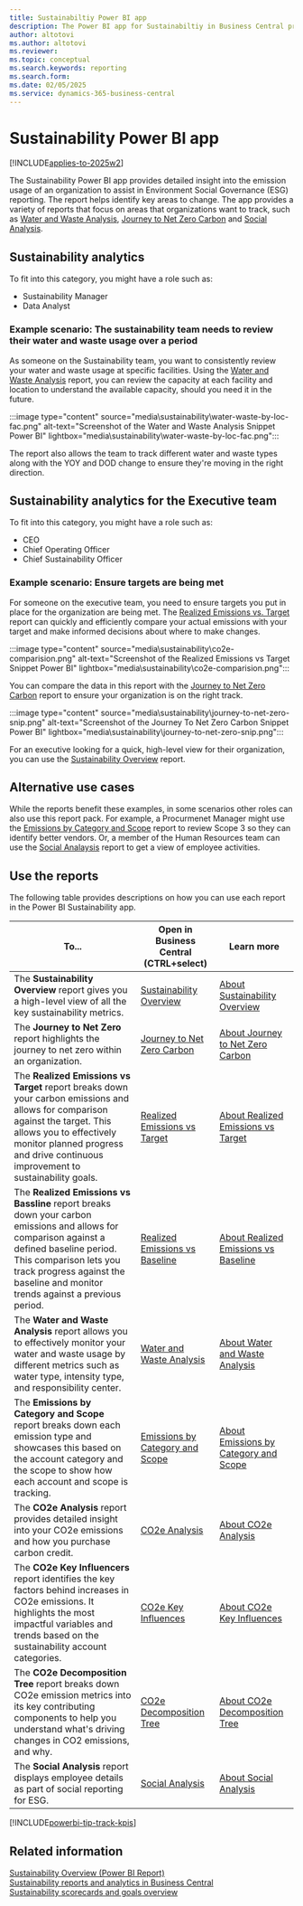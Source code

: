 ```yaml
---
title: Sustainabiltiy Power BI app
description: The Power BI app for Sustainabiltiy in Business Central provides comprehensive Sustainabiltiy analytics to stakeholders at all levels of your organization.
author: altotovi
ms.author: altotovi
ms.reviewer: 
ms.topic: conceptual
ms.search.keywords: reporting
ms.search.form: 
ms.date: 02/05/2025
ms.service: dynamics-365-business-central
---
```


# Sustainability Power BI app

[!INCLUDE[applies-to-2025w2](includes/2025_releasewave1.md)]

The Sustainability Power BI app provides detailed insight into the emission usage of an organization to assist in Environment Social Governance (ESG) reporting. The report helps identify key areas to change. The app provides a variety of reports that focus on areas that organizations want to track, such as [Water and Waste Analysis](sustainability-powerbi-water-and-waste-analysis.md), [Journey to Net Zero Carbon](sustainability-powerbi-journey-to-net-zero-carbon.md) and [Social Analysis](https://businesscentral.dynamics.com?page=37091).

## Sustainability analytics

To fit into this category, you might have a role such as:

- Sustainability Manager
- Data Analyst

### Example scenario: The sustainability team needs to review their water and waste usage over a period

As someone on the Sustainability team, you want to consistently review your water and waste usage at specific facilities. Using the [Water and Waste Analysis](sustainability-powerbi-water-and-waste-analysis.md) report, you can review the capacity at each facility and location to understand the available capacity, should you need it in the future.

:::image type="content" source="media\sustainability\water-waste-by-loc-fac.png" alt-text="Screenshot of the Water and Waste Analysis Snippet Power BI" lightbox="media\sustainability\water-waste-by-loc-fac.png":::

The report also allows the team to track different water and waste types along with the YOY and DOD change to ensure they're moving in the right direction.

## Sustainability analytics for the Executive team

To fit into this category, you might have a role such as:

- CEO
- Chief Operating Officer
- Chief Sustainability Officer

### Example scenario: Ensure targets are being met

For someone on the executive team, you need to ensure targets you put in place for the organization are being met. The [Realized Emissions vs. Target](sustainability-powerbi-realized-emissions-vs-target.md) report can quickly and efficiently compare your actual emissions with your target and make informed decisions about where to make changes.

:::image type="content" source="media\sustainability\co2e-comparision.png" alt-text="Screenshot of the Realized Emissions vs Target Snippet Power BI" lightbox="media\sustainability\co2e-comparision.png":::

You can compare the data in this report with the [Journey to Net Zero Carbon](sustainability-powerbi-journey-to-net-zero-carbon.md) report to ensure your organization is on the right track.

:::image type="content" source="media\sustainability\journey-to-net-zero-snip.png" alt-text="Screenshot of the Journey To Net Zero Carbon Snippet Power BI" lightbox="media\sustainability\journey-to-net-zero-snip.png":::

For an executive looking for a quick, high-level view for their organization, you can use the [Sustainability Overview](sustainability-powerbi-sustainability-overview.md) report.

## Alternative use cases

While the reports benefit these examples, in some scenarios other roles can also use this report pack. For example, a Procurmenet Manager might use the [Emissions by Category and Scope](sustainability-powerbi-emissions-by-category-and-scope.md) report to review Scope 3 so they can identify better vendors. Or, a member of the Human Resources team can use the [Social Analaysis](sustainability-powerbi-social-analysis.md) report to get a view of employee activities.

## Use the reports

The following table provides descriptions on how you can use each report in the Power BI Sustainability app.

|To... | Open in Business Central (CTRL+select) | Learn more |
|------|---------------------------------------|----------- |
|The **Sustainability Overview** report gives you a high-level view of all the key sustainability metrics.| [Sustainability Overview](https://businesscentral.dynamics.com?page=37084) | [About Sustainability Overview](sustainability-powerbi-sustainability-overview.md)|
|The **Journey to Net Zero** report highlights the journey to net zero within an organization.| [Journey to Net Zero Carbon](https://businesscentral.dynamics.com?page=37090) | [About Journey to Net Zero Carbon](sustainability-powerbi-journey-to-net-zero-carbon.md)|
|The **Realized Emissions vs Target** report breaks down your carbon emissions and allows for comparison against the target. This allows you to effectively monitor planned progress and drive continuous improvement to sustainability goals.| [Realized Emissions vs Target](https://businesscentral.dynamics.com?page=37085) | [About Realized Emissions vs Target](sustainability-powerbi-realized-emissions-vs-target.md)|
|The **Realized Emissions vs Bassline** report breaks down your carbon emissions and allows for comparison against a defined baseline period. This comparison lets you track progress against the baseline and monitor trends against a previous period.| [Realized Emissions vs Baseline](https://businesscentral.dynamics.com?page=37086) | [About Realized Emissions vs Baseline](sustainability-powerbi-realized-emissions-vs-baseline.md)|
|The **Water and Waste Analysis** report allows you to effectively monitor your water and waste usage by different metrics such as water type, intensity type, and responsibility center.| [Water and Waste Analysis](https://businesscentral.dynamics.com?page=37087) | [About Water and Waste Analysis](sustainability-powerbi-water-and-waste-analysis.md)|
|The **Emissions by Category and Scope** report breaks down each emission type and showcases this based on the account category and the scope to show how each account and scope is tracking. | [Emissions by Category and Scope](https://businesscentral.dynamics.com?page=37088) | [About Emissions by Category and Scope](sustainability-powerbi-emissions-by-category-and-scope.md)|
|The **CO2e Analysis** report provides detailed insight into your CO2e emissions and how you purchase carbon credit.| [CO2e Analysis](https://businesscentral.dynamics.com?page=37089) | [About CO2e Analysis](sustainability-powerbi-co2e-analysis.md)|
|The **CO2e Key Influencers** report identifies the key factors behind increases in CO2e emissions. It highlights the most impactful variables and trends based on the sustainability account categories.| [CO2e Key Influences](https://businesscentral.dynamics.com?page=37093) | [About CO2e Key Influences](sustainability-powerbi-co2e-key-influences.md)|
|The **CO2e Decomposition Tree** report breaks down CO2e emission metrics into its key contributing components to help you understand what's driving changes in CO2 emissions, and why.| [CO2e Decomposition Tree](https://businesscentral.dynamics.com?page=37108) | [About CO2e Decomposition Tree](sustainability-powerbi-co2e-decomposition-tree.md)|
|The **Social Analysis** report displays employee details as part of social reporting for ESG. | [Social Analysis](https://businesscentral.dynamics.com?page=37091) | [About Social Analysis](sustainability-powerbi-social-analysis.md)|

[!INCLUDE[powerbi-tip-track-kpis](includes/powerbi-tip-track-kpis.md)]

## Related information

[Sustainability Overview (Power BI Report)](sustainability-powerbi-sustainability-overview.md)  
[Sustainability reports and analytics in Business Central](sustainability-reports.md)  
[Sustainability scorecards and goals overview](sustainability-scorecards-goals.md)  
